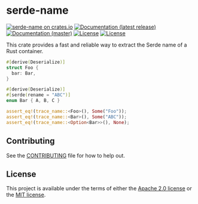 # serde-name

[![serde-name on crates.io](https://img.shields.io/crates/v/serde-name)](https://crates.io/crates/serde-name)
[![Documentation (latest release)](https://docs.rs/serde-name/badge.svg)](https://docs.rs/serde-name/)
[![Documentation (master)](https://img.shields.io/badge/docs-master-brightgreen)](https://novifinancial.github.io/serde-reflection/serde_name/)
[![License](https://img.shields.io/badge/license-Apache-green.svg)](../LICENSE-APACHE)
[![License](https://img.shields.io/badge/license-MIT-green.svg)](../LICENSE-MIT)

This crate provides a fast and reliable way to extract the Serde name of a Rust container.

```rust
#[derive(Deserialize)]
struct Foo {
  bar: Bar,
}

#[derive(Deserialize)]
#[serde(rename = "ABC")]
enum Bar { A, B, C }

assert_eq!(trace_name::<Foo>(), Some("Foo"));
assert_eq!(trace_name::<Bar>(), Some("ABC"));
assert_eq!(trace_name::<Option<Bar>>(), None);
```

## Contributing

See the [CONTRIBUTING](../CONTRIBUTING.md) file for how to help out.

## License

This project is available under the terms of either the [Apache 2.0 license](../LICENSE-APACHE) or the [MIT license](../LICENSE-MIT).

<!--
README.md is generated from README.tpl by cargo readme. To regenerate:

cargo install cargo-readme
cargo readme > README.md
-->
